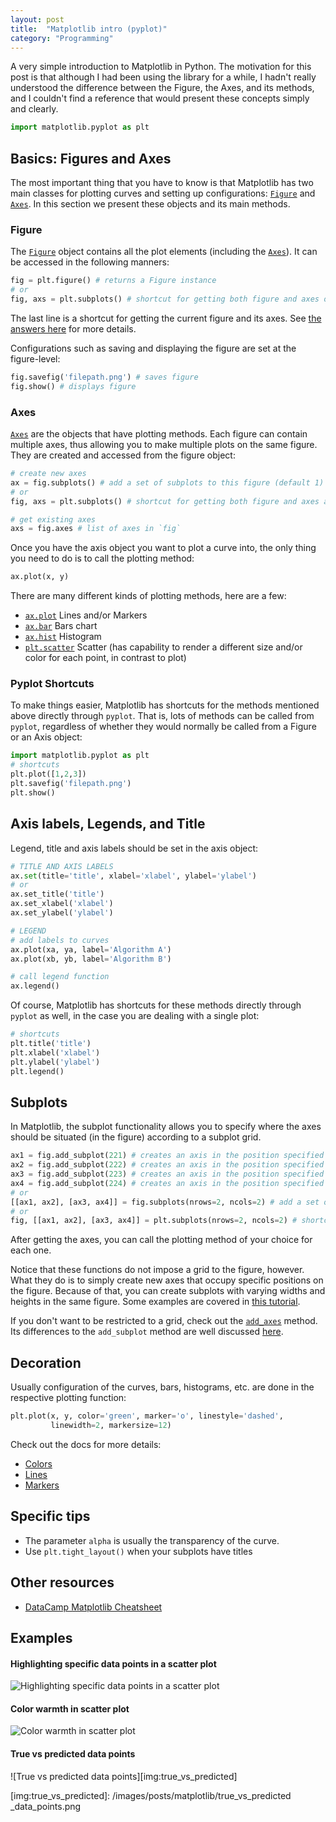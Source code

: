 ```yaml
---
layout: post
title:  "Matplotlib intro (pyplot)"
category: "Programming"
---
```


A very simple introduction to Matplotlib in Python. The motivation for this post is that although I had been using the library for a while, I hadn't really understood the difference between the Figure, the Axes, and its methods, and I couldn't find a reference that would present these concepts simply and clearly.

```python
import matplotlib.pyplot as plt
```

## Basics: Figures and Axes

The most important thing that you have to know is that Matplotlib has two main classes for plotting curves and setting up configurations: [`Figure`](https://matplotlib.org/api/_as_gen/matplotlib.figure.Figure.html#matplotlib.figure.Figure) and [`Axes`](https://matplotlib.org/api/axes_api.html). In this section we present these objects and its main methods.

### Figure

The [`Figure`](https://matplotlib.org/api/_as_gen/matplotlib.figure.Figure.html#matplotlib.figure.Figure) object contains all the plot elements (including the [`Axes`](https://matplotlib.org/api/axes_api.html)). It can be accessed in the following manners:

```python
fig = plt.figure() # returns a Figure instance
# or
fig, axs = plt.subplots() # shortcut for getting both figure and axes objects at once
```

The last line is a shortcut for getting the current figure and its axes. See [the answers here](https://stackoverflow.com/questions/34162443/why-do-many-examples-use-fig-ax-plt-subplots-in-matplotlib-pyplot-python) for more details.

Configurations such as saving and displaying the figure are set at the figure-level:

```python
fig.savefig('filepath.png') # saves figure
fig.show() # displays figure
```



### Axes

[`Axes`](https://matplotlib.org/api/axes_api.html) are the objects that have plotting methods. Each figure can contain multiple axes, thus allowing you to make multiple plots on the same figure. They are created and accessed from the figure object:

```python
# create new axes
ax = fig.subplots() # add a set of subplots to this figure (default 1)
# or
fig, axs = plt.subplots() # shortcut for getting both figure and axes at once

# get existing axes
axs = fig.axes # list of axes in `fig`
```

Once you have the axis object you want to plot a curve into, the only thing you need to do is to call the plotting method:

```python
ax.plot(x, y)
```

There are many different kinds of plotting methods, here are a few:

- [`ax.plot`](https://matplotlib.org/api/_as_gen/matplotlib.pyplot.plot.html) Lines and/or Markers
- [`ax.bar`](https://matplotlib.org/api/_as_gen/matplotlib.pyplot.bar.html) Bars chart
- [`ax.hist`](https://matplotlib.org/api/_as_gen/matplotlib.pyplot.hist.html) Histogram
- [`plt.scatter`](https://matplotlib.org/api/_as_gen/matplotlib.pyplot.scatter.html) Scatter (has capability to render a different size and/or color for each point, in contrast to plot)


### Pyplot Shortcuts

To make things easier, Matplotlib has shortcuts for the methods mentioned above directly through `pyplot`. That is, lots of methods can be called from `pyplot`, regardless of whether they would normally be called from a Figure or an Axis object:

```python
import matplotlib.pyplot as plt
# shortcuts
plt.plot([1,2,3])
plt.savefig('filepath.png')
plt.show()
```




## Axis labels, Legends, and Title

Legend, title and axis labels should be set in the axis object:
```python
# TITLE AND AXIS LABELS
ax.set(title='title', xlabel='xlabel', ylabel='ylabel')
# or
ax.set_title('title')
ax.set_xlabel('xlabel')
ax.set_ylabel('ylabel')

# LEGEND
# add labels to curves
ax.plot(xa, ya, label='Algorithm A')
ax.plot(xb, yb, label='Algorithm B')

# call legend function
ax.legend()
```

Of course, Matplotlib has shortcuts for these methods directly through `pyplot` as well, in the case you are dealing with a single plot:
```python
# shortcuts
plt.title('title')
plt.xlabel('xlabel')
plt.ylabel('ylabel')
plt.legend()
```


## Subplots

In Matplotlib, the subplot functionality allows you to specify where the axes should be situated (in the figure) according to a subplot grid.

```python
ax1 = fig.add_subplot(221) # creates an axis in the position specified (row-col-num)
ax2 = fig.add_subplot(222) # creates an axis in the position specified (row-col-num)
ax3 = fig.add_subplot(223) # creates an axis in the position specified (row-col-num)
ax4 = fig.add_subplot(224) # creates an axis in the position specified (row-col-num)
# or
[[ax1, ax2], [ax3, ax4]] = fig.subplots(nrows=2, ncols=2) # add a set of subplots to this figure
# or
fig, [[ax1, ax2], [ax3, ax4]] = plt.subplots(nrows=2, ncols=2) # shortcut for getting both figure and (all) axes
```

After getting the axes, you can call the plotting method of your choice for each one.

Notice that these functions do not impose a grid to the figure, however. What they do is to simply create new axes that occupy specific positions on the figure. Because of that, you can create subplots with varying widths and heights in the same figure. Some examples are covered in [this tutorial](https://plot.ly/matplotlib/subplots/).

If you don't want to be restricted to a grid, check out the [`add_axes`](http://matplotlib.org/api/figure_api.html#matplotlib.figure.Figure.add_axes) method. Its differences to the `add_subplot` method are well discussed [here](http://matplotlib.org/api/figure_api.html#matplotlib.figure.Figure.add_axes).


## Decoration

Usually configuration of the curves, bars, histograms, etc. are done in the respective plotting function:

```python
plt.plot(x, y, color='green', marker='o', linestyle='dashed',
         linewidth=2, markersize=12)
```

Check out the docs for more details:

- [Colors](https://matplotlib.org/2.0.2/api/colors_api.html)
- [Lines](https://matplotlib.org/2.0.1/api/lines_api.html)
- [Markers](https://matplotlib.org/api/markers_api.html)


## Specific tips

- The parameter `alpha` is usually the transparency of the curve.
- Use `plt.tight_layout()` when your subplots have titles




## Other resources

- [DataCamp Matplotlib Cheatsheet](https://s3.amazonaws.com/assets.datacamp.com/blog_assets/Python_Matplotlib_Cheat_Sheet.pdf)



## Examples


#### Highlighting specific data points in a scatter plot

![Highlighting specific data points in a scatter plot][img:data_points_scatter]

[img:data_points_scatter]: /images/posts/matplotlib/specific_data_points_vs_dataset.png


#### Color warmth in scatter plot

![Color warmth in scatter plot][img:color_warmth]

[img:color_warmth]: /images/posts/matplotlib/linear_regression.png


#### True vs predicted data points

![True vs predicted data points][img:true_vs_predicted]

[img:true_vs_predicted]: /images/posts/matplotlib/true_vs_predicted _data_points.png
